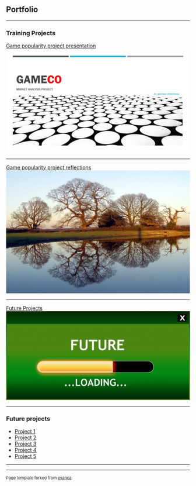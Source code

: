 ## Portfolio

---

### Training Projects 

[Game popularity project presentation](/GameCo.html)
<img src="images/GameCo_front_page.jpg?raw=true"/>

---
[Game popularity project reflections](/pdf/Project_reflections.pdf)
<img src="images/Reflections.jpg?raw=true"/>

---
[Future Projects](http://example.com/)
<img src="images/future-downloading.jpg?raw=true"/>

---

### Future projects 

- [Project 1](http://example.com/)
- [Project 2](http://example.com/)
- [Project 3](http://example.com/)
- [Project 4](http://example.com/)
- [Project 5](http://example.com/)

---




---
<p style="font-size:11px">Page template forked from <a href="https://github.com/evanca/quick-portfolio">evanca</a></p>
<!-- Remove above link if you don't want to attibute -->
